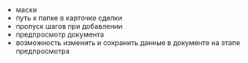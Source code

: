 - маски
- путь к папке в карточке сделки
- пропуск шагов при добавлении
- предпросмотр документа
- возможность изменить и сохранить данные в документе на этапе предпросмотра